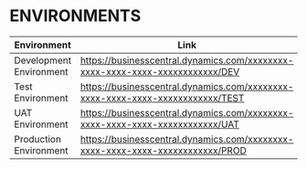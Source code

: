 # ENVIRONMENTS

| Environment | Link                                                                                 |
|-------------|--------------------------------------------------------------------------------------|
| Development Environment    | https://businesscentral.dynamics.com/xxxxxxxx-xxxx-xxxx-xxxx-xxxxxxxxxxxx/DEV   |
| Test Environment   | https://businesscentral.dynamics.com/xxxxxxxx-xxxx-xxxx-xxxx-xxxxxxxxxxxx/TEST       |
| UAT Environment     | https://businesscentral.dynamics.com/xxxxxxxx-xxxx-xxxx-xxxx-xxxxxxxxxxxx/UAT     |
| Production Environment     | https://businesscentral.dynamics.com/xxxxxxxx-xxxx-xxxx-xxxx-xxxxxxxxxxxx/PROD     |